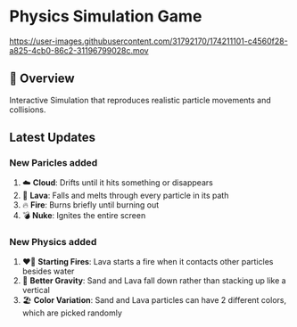 # Physics Simulation Game
https://user-images.githubusercontent.com/31792170/174211101-c4560f28-a825-4cb0-86c2-31196799028c.mov


## 📜 Overview
Interactive Simulation that reproduces realistic particle movements and collisions.

## Latest Updates
### New Paricles added 
1. ☁️ **Cloud**: Drifts until it hits something or disappears
2. 🌋 **Lava**: Falls and melts through every particle in its path
3. 🔥 **Fire**: Burns briefly until burning out
4. 💣 **Nuke**: Ignites the entire screen

### New Physics added 
1. ❤️‍🔥 **Starting Fires**: Lava starts a fire when it contacts other particles besides water
2. 🔬 **Better Gravity**: Sand and Lava fall down rather than stacking up like a vertical 
3. 🏖️ **Color Variation**: Sand and Lava particles can have 2 different colors, which are picked randomly

